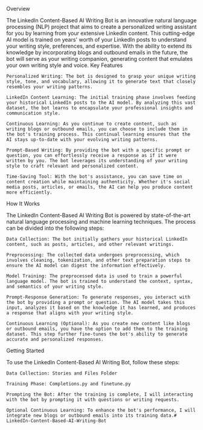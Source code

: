 Overview

The LinkedIn Content-Based AI Writing Bot is an innovative natural language processing (NLP) project that aims to create a personalized writing assistant for you by learning from your extensive LinkedIn content. This cutting-edge AI model is trained on years' worth of your LinkedIn posts to understand your writing style, preferences, and expertise. With the ability to extend its knowledge by incorporating blogs and outbound emails in the future, the bot will serve as your writing companion, generating content that emulates your own writing style and voice.
Key Features

    Personalized Writing: The bot is designed to grasp your unique writing style, tone, and vocabulary, allowing it to generate text that closely resembles your writing patterns.

    LinkedIn Content Learning: The initial training phase involves feeding your historical LinkedIn posts to the AI model. By analyzing this vast dataset, the bot learns to encapsulate your professional insights and communication style.

    Continuous Learning: As you continue to create content, such as writing blogs or outbound emails, you can choose to include them in the bot's training process. This continual learning ensures that the AI stays up-to-date with your evolving writing patterns.

    Prompt-Based Writing: By providing the bot with a specific prompt or question, you can effortlessly receive a response as if it were written by you. The bot leverages its understanding of your writing style to craft relevant and personalized content.

    Time-Saving Tool: With the bot's assistance, you can save time on content creation while maintaining authenticity. Whether it's social media posts, articles, or emails, the AI can help you produce content more efficiently.

How It Works

The LinkedIn Content-Based AI Writing Bot is powered by state-of-the-art natural language processing and machine learning techniques. The process can be divided into the following steps:

    Data Collection: The bot initially gathers your historical LinkedIn content, such as posts, articles, and other relevant writings.

    Preprocessing: The collected data undergoes preprocessing, which involves cleaning, tokenization, and other text preparation steps to ensure the AI model can digest the information effectively.

    Model Training: The preprocessed data is used to train a powerful language model. The bot is trained to understand the context, syntax, and semantics of your writing style.

    Prompt-Response Generation: To generate responses, you interact with the bot by providing a prompt or question. The AI model takes this input, analyzes it based on the knowledge it has learned, and produces a response that aligns with your writing style.

    Continuous Learning (Optional): As you create new content like blogs or outbound emails, you have the option to add them to the training dataset. This step further fine-tunes the bot's ability to generate accurate and personalized responses.

Getting Started

To use the LinkedIn Content-Based AI Writing Bot, follow these steps:

    Data Collection: Stories and Files Folder 

    Training Phase: Completions.py and finetune.py 

    Prompting the Bot: After the training is complete, I will interacting with the bot by prompting it with questions or writing requests.

    Optional Continuous Learning: To enhance the bot's performance, I will integrate new blogs or outbound emails into its training data.# LinkedIn-Content-Based-AI-Writing-Bot
